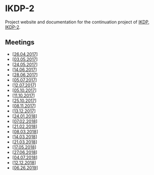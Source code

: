 # IKDP-2
Project website and documentation for the continuation project of [IKDP](https://github.com/langdoc/IKDP), [IKDP-2](https://github.com/langdoc/IKDP-2).

## Meetings
* [[26.04.2017](Meeting170426.md)]
* [[03.05.2017](Meeting170503.md)]
* [[24.05.2017](Meeting170524.md)]
* [[14.06.2017](Meeting170524.md)]
* [[28.06.2017](Meeting170628.md)]
* [[05.07.2017](Meeting170705.md)]
* [[12.07.2017](Meeting170712.md)]
* [[05.10.2017](Meeting171005.md)]
* [[11.10.2017](Meeting171011.md)]
* [[25.10.2017](Meeting171025.md)]
* [[08.11.2017](Meeting171108.md)]
* [[13.12.2017](Meeting171213.md)]
* [[24.01.2018](Meeting180124.md)]
* [[07.02.2018](Meeting180207.md)]
* [[21.02.2018](Meeting180221.md)]
* [[08.03.2018](Meeting180308.md)]
* [[14.03.2018](Meeting180314.md)]
* [[21.03.2018](Meeting180321.md)]
* [[17.05.2018](Meeting180517.md)]
* [[27.06.2018](Meeting180627.md)]
* [[04.07.2018](Meeting180704.md)]
* [[12.12.2018](Meeting181212.md)]
* [[06.26.2019](Meeting190626.md)]
